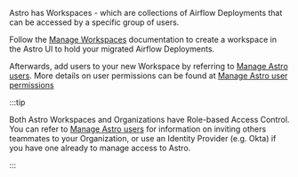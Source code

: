 
Astro has Workspaces - which are collections of Airflow Deployments that can be accessed by a specific group of users.

Follow the [Manage Workspaces](manage-workspaces.md#add-a-user-to-a-workspace) documentation to create a workspace in the Astro UI to hold your migrated Airflow Deployments.

Afterwards, add users to your new Workspace by referring to [Manage Astro users](add-user.md).
More details on user permissions can be found at [Manage Astro user permissions](user-permissions.md#workspace-roles)

:::tip

Both Astro Workspaces and Organizations have Role-based Access Control. 
You can refer to [Manage Astro users](add-user.md) for information on inviting others teammates to your 
Organization, or use an Identity Provider (e.g. Okta) if you have one already to manage access to Astro.

:::